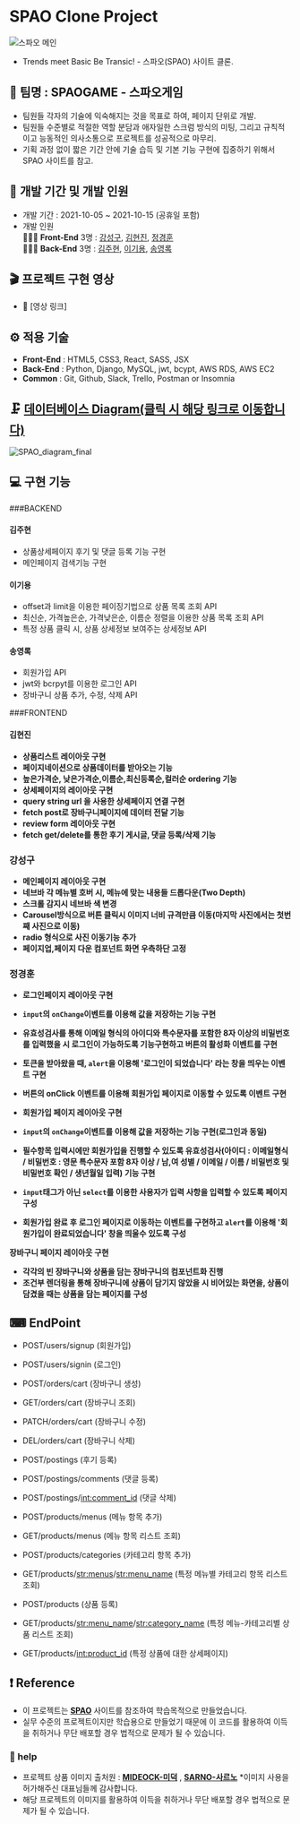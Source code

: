 # SPAO Clone Project
![스파오 메인](https://user-images.githubusercontent.com/78721108/138770023-dde97a3b-6b8d-43d2-b6ab-926521214840.gif)


- Trends meet Basic Be Transic! - 스파오(SPAO) 사이트 클론.

## 🎇 팀명 : SPAOGAME - 스파오게임

- 팀원들 각자의 기술에 익숙해지는 것을 목표로 하여, 페이지 단위로 개발.
- 팀원들 수준별로 적절한 역할 분담과 애자일한 스크럼 방식의 미팅, 그리고 규칙적이고 능동적인 의사소통으로 프로젝트를 성공적으로 마무리.
- 기획 과정 없이 짧은 기간 안에 기술 습득 및 기본 기능 구현에 집중하기 위해서 SPAO 사이트를 참고.

## 📅 개발 기간 및 개발 인원

- 개발 기간 : 2021-10-05 ~ 2021-10-15 (공휴일 포함)
- 개발 인원 <br/>
 👨‍👧‍👦 **Front-End** 3명 : [강성구](https://github.com/seonggookang), [김현진](https://github.com/71summernight), [정경훈](https://github.com/kyunghoon1017) <br/>
 👨‍👧‍👦 **Back-End** 3명 : [김주현](https://github.com/kjhabc2002), [이기용](https://github.com/leeky940926), [송영록](https://github.com/crescentfull)

## 🎬 프로젝트 구현 영상

- 🔗 [영상 링크]

## ⚙ 적용 기술
- **Front-End** : HTML5, CSS3, React, SASS, JSX
- **Back-End** : Python, Django, MySQL, jwt, bcypt, AWS RDS, AWS EC2
- **Common** : Git, Github, Slack, Trello, Postman or Insomnia

## 🗜 [데이터베이스 Diagram(클릭 시 해당 링크로 이동합니다)](https://www.erdcloud.com/d/m3PMPFjJyi8rAWYGK)
![SPAO_diagram_final](https://user-images.githubusercontent.com/78721108/137625673-58007c42-c404-4489-be98-d9a47b6dfe4d.png)

## 💻 구현 기능
###BACKEND
#### 김주현

- 상품상세페이지 후기 및 댓글 등록 기능 구현
- 메인페이지 검색기능 구현

#### 이기용

- offset과 limit을 이용한 페이징기법으로 상품 목록 조회 API
- 최신순, 가격높은순, 가격낮은순, 이름순 정렬을 이용한 상품 목록 조회 API
- 특정 상품 클릭 시, 상품 상세정보 보여주는 상세정보 API

#### 송영록

- 회원가입 API
- jwt와 bcrpyt를 이용한 로그인 API
- 장바구니 상품 추가, 수정, 삭제 API

###FRONTEND
#### 김현진

- **상품리스트 레이아웃 구현**
- **페이지네이션으로 상품데이터를 받아오는 기능**
- **높은가격순, 낮은가격순,이름순,최신등록순,컬러순 ordering 기능**
- **상세페이지의 레이아웃 구현**
- **query string url 을 사용한 상세페이지 연결 구현**
- **fetch post로 장바구니페이지에 데이터 전달 기능**
- **review form 레이아웃 구현**
- **fetch get/delete를 통한 후기 게시글, 댓글 등록/삭제 기능**

### 강성구

- **메인페이지 레이아웃 구현**
- **네브바 각 메뉴별 호버 시, 메뉴에 맞는 내용들 드롭다운(Two Depth)**
- **스크롤 감지시 네브바 색 변경**
- **Carousel방식으로 버튼 클릭시 이미지 너비 규격만큼 이동(마지막 사진에서는 첫번째 사진으로 이동)**
- **radio 형식으로 사진 이동기능 추가**
- **페이지업,페이지 다운 컴포넌트 화면 우측하단 고정**

### 정경훈
- **로그인페이지 레이아웃 구현**
- **`input`의 `onChange`이벤트를 이용해 값을 저장하는 기능 구현**
- **유효성검사를 통해 이메일 형식의 아이디와 특수문자를 포함한 8자 이상의 비밀번호를 입력했을 시 로그인이 가능하도록 기능구현하고 버튼의 활성화 이벤트를 구현**
- **토큰을 받아왔을 때, `alert`을 이용해 '로그인이 되었습니다' 라는 창을 띄우는 이벤트 구현**
- **버튼의 onClick 이벤트를 이용해 회원가입 페이지로 이동할 수 있도록 이벤트 구현**

- **회원가입 페이지 레이아웃 구현** 
- **`input`의 `onChange`이벤트를 이용해 값을 저장하는 기능 구현(로그인과 동일)**
- **필수항목 입력시에만 회원가입을 진행할 수 있도록 유효성검사(아이디 : 이메일형식 / 비밀번호 : 영문 특수문자 포함 8자 이상 / 남,여 성별 / 이메일 / 이름 / 비밀번호 및 비밀번호 확인 / 생년월일 입력) 기능 구현**
- **`input`태그가 아닌 `select`를 이용한 사용자가 입력 사항을 입력할 수 있도록 페이지 구성**
- **회원가입 완료 후 로그인 페이지로 이동하는 이벤트를 구현하고 `alert`를 이용해 '회원가입이 완료되었습니다' 창을 띄울수 있도록 구성** 

**장바구니 페이지 레이아웃 구현**
- **각각의 빈 장바구니와 상품을 담는 장바구니의 컴포넌트화 진행**  
- **조건부 렌더링을 통해 장바구니에 상품이 담기지 않았을 시 비어있는 화면을, 상품이 담겼을 때는 상품을 담는 페이지를 구성**


## ⌨ EndPoint

- POST/users/signup (회원가입)
- POST/users/signin (로그인)
- POST/orders/cart (장바구니 생성)
- GET/orders/cart (장바구니 조회)
- PATCH/orders/cart (장바구니 수정)
- DEL/orders/cart (장바구니 삭제)
- POST/postings  (후기 등록)
- POST/postings/comments (댓글 등록)
- POST/postings/<int:comment_id> (댓글 삭제)

- POST/products/menus (메뉴 항목 추가)
- GET/products/menus (메뉴 항목 리스트 조회)
- POST/products/categories (카테고리 항목 추가)
- GET/products/<str:menus>/<str:menu_name> (특정 메뉴별 카테고리 항목 리스트 조회)
- POST/products (상품 등록)
- GET/products/<str:menu_name>/<str:category_name> (특정 메뉴-카테고리별 상품 리스트 조회)
- GET/products/<int:product_id> (특정 상품에 대한 상세페이지)


## ❗ Reference
- 이 프로젝트는 [**SPAO**](http://spao.com/) 사이트를 참조하여 학습목적으로 만들었습니다.
- 실무 수준의 프로젝트이지만 학습용으로 만들었기 때문에 이 코드를 활용하여 이득을 취하거나 무단 배포할 경우 법적으로 문제가 될 수 있습니다.

### 🙏 help   
- 프로젝트 상품 이미지 출처원 : [**MIDEOCK-미덕**](http://mideock.kr/) , [**SARNO-사르노**](http://sarno.co.kr/) *이미지 사용을 허가해주신 대표님들께 감사합니다.
- 해당 프로젝트의 이미지를 활용하여 이득을 취하거나 무단 배포할 경우 법적으로 문제가 될 수 있습니다.
